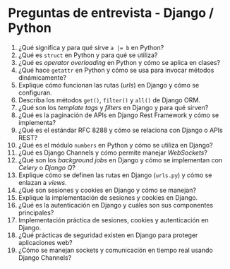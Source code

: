 # Preguntas de entrevista - Django / Python

1. ¿Qué significa y para qué sirve `a |= b` en Python?  
2. ¿Qué es `struct` en Python y para qué se utiliza?  
3. ¿Qué es *operator overloading* en Python y cómo se aplica en clases?  
4. ¿Qué hace `getattr` en Python y cómo se usa para invocar métodos dinámicamente?  
5. Explique cómo funcionan las rutas (*urls*) en Django y cómo se configuran.  
6. Describa los métodos `get()`, `filter()` y `all()` de Django ORM.  
7. ¿Qué son los *template tags* y *filters* en Django y para qué sirven?  
8. ¿Qué es la paginación de APIs en Django Rest Framework y cómo se implementa?  
9. ¿Qué es el estándar RFC 8288 y cómo se relaciona con Django o APIs REST?  
10. ¿Qué es el módulo `numbers` en Python y cómo se utiliza en Django?  
11. ¿Qué es Django Channels y cómo permite manejar *WebSockets*?  
12. ¿Qué son los *background jobs* en Django y cómo se implementan con *Celery* o *Django Q*?  
13. Explique cómo se definen las rutas en Django (`urls.py`) y cómo se enlazan a *views*.  
14. ¿Qué son sesiones y cookies en Django y cómo se manejan?  
15. Explique la implementación de sesiones y cookies en Django.  
16. ¿Qué es la autenticación en Django y cuáles son sus componentes principales?  
17. Implementación práctica de sesiones, cookies y autenticación en Django.  
18. ¿Qué prácticas de seguridad existen en Django para proteger aplicaciones web?  
19. ¿Cómo se manejan sockets y comunicación en tiempo real usando Django Channels?
